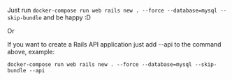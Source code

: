Just run `docker-compose run web rails new . --force --database=mysql --skip-bundle` and be happy :D

Or

If you want to create a Rails API application just add --api to the command above, example:

`docker-compose run web rails new . --force --database=mysql --skip-bundle --api`
